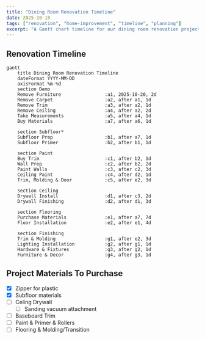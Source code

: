```yaml
---
title: "Dining Room Renovation Timeline"
date: 2025-10-18
tags: ["renovation", "home-improvement", "timeline", "planning"]
excerpt: "A Gantt chart timeline for our dining room renovation project, tracking demo and renovation phases."
---
```


## Renovation Timeline

```mermaid
gantt
    title Dining Room Renovation Timeline
    dateFormat YYYY-MM-DD
    axisFormat %m-%d
    section Demo
    Remove Furniture                :a1, 2025-10-20, 2d
    Remove Carpet                   :a2, after a1, 1d
    Remove Trim                     :a3, after a2, 1d
    Remove Ceiling                  :a4, after a2, 2d
    Take Measurements               :a5, after a4, 1d
    Buy Materials                   :a7, after a6, 1d
    
    section Subfloor*
    Subfloor Prep                   :b1, after a7, 1d
    Subfloor Primer                 :b2, after b1, 1d
    
    section Paint
    Buy Trim                        :c1, after b2, 1d
    Wall Prep                       :c2, after b2, 2d
    Paint Walls                     :c3, after c2, 3d
    Ceiling Paint                   :c4, after d2, 1d
    Trim, Molding & Door            :c5, after e2, 3d
    
    section Ceiling
    Drywall Install                 :d1, after c3, 2d
    Drywall Finishing               :d2, after d1, 3d
    
    section Flooring
    Purchase Materials              :e1, after a7, 7d
    Floor Installation              :e2, after e1, 4d
    
    section Finishing
    Trim & Molding                  :g1, after e2, 3d
    Lighting Installation           :g2, after g1, 1d
    Hardware & Fixtures             :g3, after g2, 1d
    Furniture & Decor               :g4, after g3, 1d
```

## Project Materials To Purchase

- [x] Zipper for plastic
- [x] Subfloor materials
- [ ] Celing Drywall
    - [ ] Sanding vacuum attachment
- [ ] Baseboard Trim
- [ ] Paint & Primer & Rollers
- [ ] Flooring & Molding/Transition